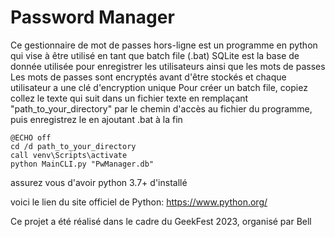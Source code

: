 ﻿# Password Manager

   Ce gestionnaire de mot de passes hors-ligne est un programme en python qui vise à être utilisé en tant que batch file (.bat)
   SQLite est la base de donnée utilisée pour enregistrer les utilisateurs ainsi que les mots de passes
   Les mots de passes sont encryptés avant d'être stockés et chaque utilisateur a une clé d'encryption unique
   Pour créer un batch file, copiez collez le texte qui suit dans un fichier texte en remplaçant "path_to_your_directory" 
     par le chemin d'accès au fichier du programme, puis enregistrez le en ajoutant .bat à la fin
     
    @ECHO off
    cd /d path_to_your_directory
    call venv\Scripts\activate
    python MainCLI.py "PwManager.db"

  assurez vous d'avoir python 3.7+ d'installé
  
  voici le lien du site officiel de Python: https://www.python.org/

  Ce projet a été réalisé dans le cadre du GeekFest 2023, organisé par Bell
